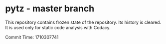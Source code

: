 # pytz - master branch

This repository contains frozen state of the repository.
Its history is cleared. It is used only for static code
analysis with Codacy.

Commit Time: 1710307741